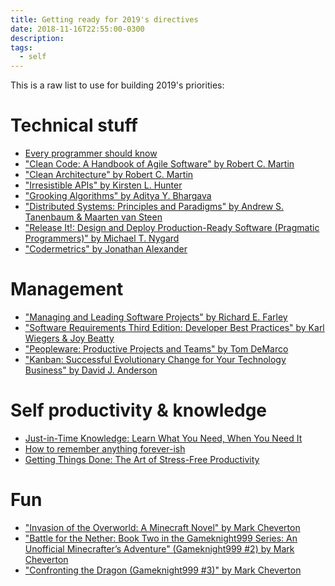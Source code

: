 ```yaml
---
title: Getting ready for 2019's directives
date: 2018-11-16T22:55:00-0300
description:
tags:
  - self
---
```



This is a raw list to use for building 2019's priorities:

# Technical stuff

* [Every programmer should know](https://github.com/mtdvio/every-programmer-should-know)
* ["Clean Code: A Handbook of Agile Software" by Robert C. Martin](https://www.goodreads.com/book/show/3735293-clean-code)
* ["Clean Architecture" by Robert C. Martin](https://www.goodreads.com/book/show/18043011-clean-architecture)
* ["Irresistible APIs" by Kirsten L. Hunter](https://www.goodreads.com/book/show/27037125-irresistible-apis)
* ["Grooking Algorithms" by Aditya Y. Bhargava](https://www.goodreads.com/book/show/22847284-grokking-algorithms-an-illustrated-guide-for-programmers-and-other-curio)
* ["Distributed Systems: Principles and Paradigms" by Andrew S. Tanenbaum & Maarten van Steen](https://www.goodreads.com/book/show/405614.Distributed_Systems)
* ["Release It!: Design and Deploy Production-Ready Software (Pragmatic Programmers)" by Michael T. Nygard](https://www.goodreads.com/book/show/1069827.Release_It_)
* ["Codermetrics" by Jonathan Alexander](https://www.goodreads.com/book/show/12381856-codermetrics)

# Management

* ["Managing and Leading Software Projects" by Richard E. Farley](https://www.goodreads.com/book/show/5115607-managing-and-leading-software-projects)
* ["Software Requirements Third Edition: Developer Best Practices" by Karl Wiegers & Joy Beatty]()
* ["Peopleware: Productive Projects and Teams" by Tom DeMarco](https://www.goodreads.com/book/show/67825.Peopleware)
* ["Kanban: Successful Evolutionary Change for Your Technology Business" by David J. Anderson](https://www.goodreads.com/book/show/8086552-kanban)

# Self productivity & knowledge

* [Just-in-Time Knowledge: Learn What You Need, When You Need It](https://hackernoon.com/just-in-time-knowledge-learn-what-you-need-when-you-need-it-a48f77043287)
* [How to remember anything forever-ish](https://ncase.me/remember/)
* [Getting Things Done: The Art of Stress-Free Productivity](https://www.goodreads.com/book/show/1633.Getting_Things_Done)

# Fun

* ["Invasion of the Overworld: A Minecraft Novel" by Mark Cheverton](https://www.goodreads.com/book/show/18281341-invasion-of-the-overworld)
* ["Battle for the Nether: Book Two in the Gameknight999 Series: An Unofficial Minecrafter’s Adventure" (Gameknight999 #2) by Mark Cheverton](https://www.goodreads.com/book/show/23126744-battle-for-the-nether)
* ["Confronting the Dragon (Gameknight999 #3)" by Mark Cheverton](https://www.goodreads.com/book/show/22928915-confronting-the-dragon)
